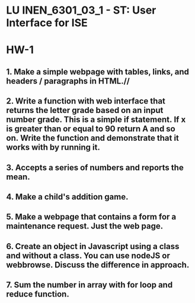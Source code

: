 # LU INEN_6301_03_1 - ST: User Interface for ISE

# HW-1

## 1. Make a simple webpage with tables, links, and headers / paragraphs in HTML.//
## 2. Write a function with web interface that returns the letter grade based on an input number grade. This is a simple if statement. If x is greater than or equal to 90 return A and so on. Write the function and demonstrate that it works with by running it. 
## 3. Accepts a series of numbers and reports the mean.
## 4. Make a child's addition game.
## 5. Make a webpage that contains a form for a maintenance request. Just the web page.
## 6. Create an object in Javascript using a class and without a class. You can use nodeJS or webbrowse. Discuss the difference in approach.
## 7. Sum the number in array with for loop and reduce function.
